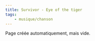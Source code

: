 ```yaml
---
title: Survivor - Eye of the tiger
tags:
    - musique/chanson
---
```


Page créée automatiquement, mais vide.
